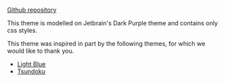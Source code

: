 [Github repository](https://github.com/frostime/sy-dark-purple)

This theme is modelled on Jetbrain's Dark Purple theme and contains only css styles.

This theme was inspired in part by the following themes, for which we would like to thank you.

- [Light Blue](https://github.com/Morganwan90/Darkblue-siyuan-theme)
- [Tsundoku](https://github.com/Achuan-2/siyuan-themes-tsundoku)

